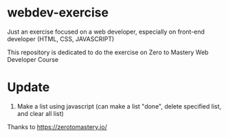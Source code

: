 # webdev-exercise
Just an exercise focused on a web developer, especially on front-end developer (HTML, CSS, JAVASCRIPT)


This repository is dedicated to do the exercise on Zero to Mastery Web Developer Course


# Update 
1.  Make a list using javascript (can make a list "done", delete specified list, and clear all list)


Thanks to https://zerotomastery.io/
